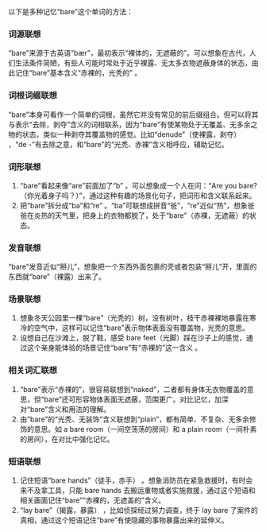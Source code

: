 以下是多种记忆“bare”这个单词的方法：

### 词源联想
“bare”来源于古英语“bær”，最初表示“裸体的，无遮蔽的”。可以想象在古代，人们生活条件简陋，有些人可能时常处于近乎裸露、无太多衣物遮蔽身体的状态，由此记住“bare”基本含义“赤裸的，光秃的” 。

### 词根词缀联想
“bare”本身可看作一个简单的词根，虽然它并没有常见的前后缀组合。但可以将其与表示“去除，剥夺”含义的词相联系，因为“bare”有使某物处于无覆盖、无多余之物的状态，类似一种剥夺其覆盖物的感觉。比如“denude”（使裸露，剥夺） ，“de -”有去除之意，和“bare”的“光秃、赤裸”含义相呼应，辅助记忆。

### 词形联想
1. “bare”看起来像“are”前面加了“b” 。可以想象成一个人在问：“Are you bare?（你光着身子吗？）”，通过这种有趣的场景化句子，把词形和含义联系起来。
2. 把“bare”拆分成“ba”和“re” 。“ba”可联想成拼音“爸”，“re”近似“热”，想象爸爸在炎热的天气里，把身上的衣物都脱了，处于“bare”（赤裸，无遮蔽）的状态。

### 发音联想
“bare”发音近似“掰儿”，想象把一个东西外面包裹的壳或者包装“掰儿”开，里面的东西就“bare”（裸露）出来了。 

### 场景联想
1. 想象冬天公园里一棵“bare”（光秃的）树，没有树叶，枝干赤裸裸地暴露在寒冷的空气中，这样可以记住“bare”表示物体表面没有覆盖物，光秃的意思。
2. 设想自己在沙滩上，脱了鞋，感受 bare feet（光脚）踩在沙子上的感觉，通过这个亲身能体验的场景记住“bare”有“赤裸的”这一含义 。

### 相关词汇联想
1. “bare”表示“赤裸的”，很容易联想到“naked”，二者都有身体无衣物覆盖的意思，但“bare”还可形容物体表面无遮蔽，范围更广。对比记忆，加深对“bare”含义和用法的理解。
2. 由“bare”的“光秃、无装饰”含义联想到“plain”，都有简单、不复杂、无多余修饰的意思。如 a bare room（一间空荡荡的房间）和 a plain room（一间朴素的房间），在对比中强化记忆。

### 短语联想
1. 记住短语“bare hands”（徒手，赤手） 。想象消防员在紧急救援时，有时会来不及拿工具，只能 bare hands 去搬运重物或者实施救援，通过这个短语和相关画面记住“bare”“赤裸的，无遮盖的”含义。
2. “lay bare”（揭露，暴露） ，比如侦探经过努力调查，终于 lay bare 了案件的真相，通过这个短语记住“bare”有使隐藏的事物暴露出来的延伸义。 